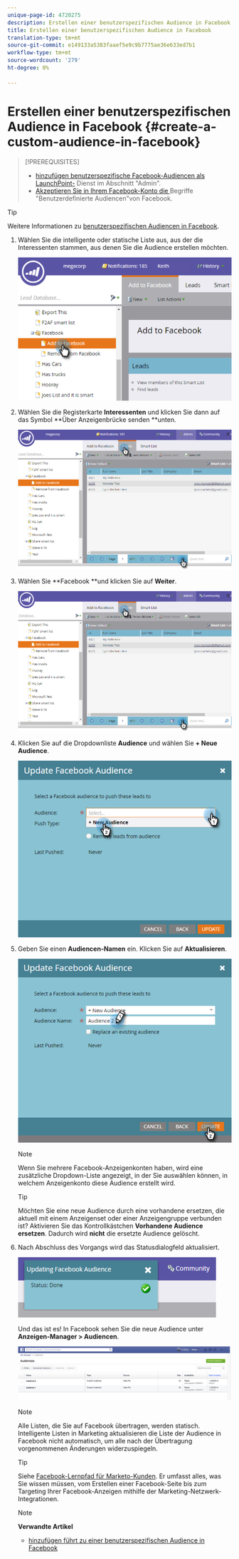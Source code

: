 ```yaml
---
unique-page-id: 4720275
description: Erstellen einer benutzerspezifischen Audience in Facebook - Marketing Docs - Produktdokumentation
title: Erstellen einer benutzerspezifischen Audience in Facebook
translation-type: tm+mt
source-git-commit: e149133a5383faaef5e9c9b7775ae36e633ed7b1
workflow-type: tm+mt
source-wordcount: '279'
ht-degree: 0%

---
```



# Erstellen einer benutzerspezifischen Audience in Facebook {#create-a-custom-audience-in-facebook}

>[!PREREQUISITES]
>
>* [hinzufügen benutzerspezifische Facebook-Audiencen als LaunchPoint-](../../../product-docs/demand-generation/ad-network-integrations/add-facebook-custom-audiences-as-a-launchpoint-service.md) Dienst im Abschnitt &quot;Admin&quot;.
>* [Akzeptieren Sie in Ihrem Facebook-Konto die ](https://www.facebook.com/ads/manage/customaudiences/tos.php) Begriffe &quot;Benutzerdefinierte Audiencen&quot;von Facebook.

>



>[!TIP]
>
>Weitere Informationen zu [benutzerspezifischen Audiencen in Facebook](https://www.facebook.com/help/341425252616329).

1. Wählen Sie die intelligente oder statische Liste aus, aus der die Interessenten stammen, aus denen Sie die Audience erstellen möchten.

   ![](assets/1.png)

1. Wählen Sie die Registerkarte **Interessenten** und klicken Sie dann auf das Symbol **Über Anzeigenbrücke senden **unten.

   ![](assets/222.png)

1. Wählen Sie **Facebook **und klicken Sie auf **Weiter**.

   ![](assets/two.png)

1. Klicken Sie auf die Dropdownliste **Audience** und wählen Sie **+ Neue Audience**.

   ![](assets/four.png)

1. Geben Sie einen **Audiencen-Namen** ein. Klicken Sie auf **Aktualisieren**.

   ![](assets/five.png)

   >[!NOTE]
   >
   >Wenn Sie mehrere Facebook-Anzeigenkonten haben, wird eine zusätzliche Dropdown-Liste angezeigt, in der Sie auswählen können, in welchem Anzeigenkonto diese Audience erstellt wird.

   >[!TIP]
   >
   >Möchten Sie eine neue Audience durch eine vorhandene ersetzen, die aktuell mit einem Anzeigenset oder einer Anzeigengruppe verbunden ist? Aktivieren Sie das Kontrollkästchen **Vorhandene Audience ersetzen**. Dadurch wird **nicht** die ersetzte Audience gelöscht.

1. Nach Abschluss des Vorgangs wird das Statusdialogfeld aktualisiert.

   ![](assets/six.png)

   Und das ist es! In Facebook sehen Sie die neue Audience unter **Anzeigen-Manager > Audiencen**.

   ![](assets/image2014-12-10-11-3a38-3a32.png)

   >[!NOTE]
   >
   >Alle Listen, die Sie auf Facebook übertragen, werden statisch. Intelligente Listen in Marketing aktualisieren die Liste der Audience in Facebook nicht automatisch, um alle nach der Übertragung vorgenommenen Änderungen widerzuspiegeln.

   >[!TIP]
   >
   >Siehe [Facebook-Lernpfad für Marketo-Kunden](https://facebook.exceedlms.com/student/enrollments/create_enrollment_from_token/BF9TqSaCvM73PP4ScjhCm4fi). Er umfasst alles, was Sie wissen müssen, vom Erstellen einer Facebook-Seite bis zum Targeting Ihrer Facebook-Anzeigen mithilfe der Marketing-Netzwerk-Integrationen.

   >[!NOTE]
   >
   >**Verwandte Artikel**
   >
   >    
   >    
   >    * [hinzufügen führt zu einer benutzerspezifischen Audience in Facebook](add-leads-to-a-custom-audience-in-facebook.md)


